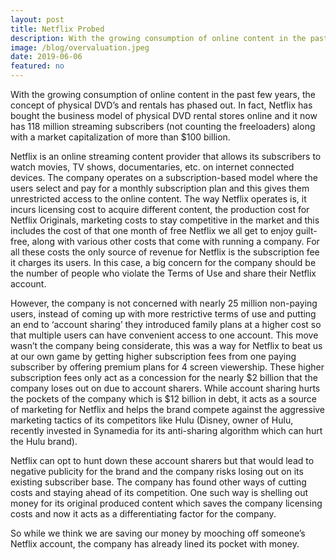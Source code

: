```yaml
---
layout: post
title: Netflix Probed
description: With the growing consumption of online content in the past few years, the concept of physical DVD’s and rentals has phased out.
image: /blog/overvaluation.jpeg
date: 2019-06-06
featured: no
---
```

With the growing consumption of online content in the past few years, the concept of physical DVD’s and rentals has phased out. In fact, Netflix has bought the business model of physical DVD rental stores online and it now has 118 million streaming subscribers (not counting the freeloaders) along with a market capitalization of more than $100 billion.

Netflix is an online streaming content provider that allows its subscribers to watch movies, TV shows, documentaries, etc. on internet connected devices. The company operates on a subscription-based model where the users select and pay for a monthly subscription plan and this gives them unrestricted access to the online content. The way Netflix operates is, it incurs licensing cost to acquire different content, the production cost for Netflix Originals, marketing costs to stay competitive in the market and this includes the cost of that one month of free Netflix we all get to enjoy guilt-free, along with various other costs that come with running a company. For all these costs the only source of revenue for Netflix is the subscription fee it charges its users. In this case, a big concern for the company should be the number of people who violate the Terms of Use and share their Netflix account.

However, the company is not concerned with nearly 25 million non-paying users, instead of coming up with more restrictive terms of use and putting an end to ‘account sharing’ they introduced family plans at a higher cost so that multiple users can have convenient access to one account. This move wasn’t the company being considerate, this was a way for Netflix to beat us at our own game by getting higher subscription fees from one paying subscriber by offering premium plans for 4 screen viewership. These higher subscription fees only act as a concession for the nearly $2 billion that the company loses out on due to account sharers. While account sharing hurts the pockets of the company which is $12 billion in debt, it acts as a source of marketing for Netflix and helps the brand compete against the aggressive marketing tactics of its competitors like Hulu (Disney, owner of Hulu, recently invested in Synamedia for its anti-sharing algorithm which can hurt the Hulu brand). 

Netflix can opt to hunt down these account sharers but that would lead to negative publicity for the brand and the company risks losing out on its existing subscriber base. The company has found other ways of cutting costs and staying ahead of its competition. One such way is shelling out money for its original produced content which saves the company licensing costs and now it acts as a differentiating factor for the company.

So while we think we are saving our money by mooching off someone’s Netflix account, the company has already lined its pocket with money.